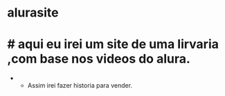 # alurasite


# # aqui eu irei um site de uma lirvaria ,com base nos videos do alura.
* * Assim irei fazer historia para vender.
